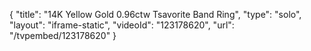 {
    "title": "14K Yellow Gold 0.96ctw Tsavorite Band Ring",
    "type": "solo",
    "layout": "iframe-static",
    "videoId": "123178620",
    "url": "\/tvpembed\/123178620"
}